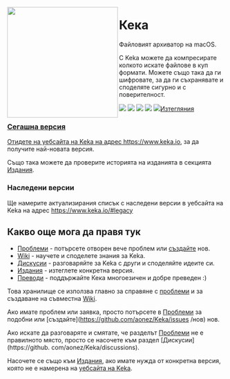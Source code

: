 <a href="#"><img width="256" height="256" src="https://www.keka.io/img/Keka-Square-512x512.png" align="left" /> </a>

# Кека
Файловият архиватор на macOS.

С Keka можете да компресирате колкото искате файлове в куп формати. Можете също така да ги шифровате, за да ги съхранявате и споделяте сигурно и с поверителност.

<div>
  <a href="https://github.com/aonez/Keka/releases"><img src="https://img.shields.io/github/downloads/aonez/keka/total?color=%2300834a" /></a>
  <a href="https://github.com/aonez/Keka/releases/latest"><img src="https://img.shields.io/github/downloads/aonez/keka/latest/total?color =%2300834a&label=latest" /></a>
  <a href="https://github.com/aonez/Keka/releases/latest"><img src="https://img.shields.io/github/v/release/aonez/keka?color=% 2300834a" /></a>
  <a href="https://twitter.com/kekaosx"><img src="https://img.shields.io/twitter/follow/kekaosx?style=social" /></a>
  <a href="https://techhub.social/@keka"><img src="https://img.shields.io/mastodon/follow/109670517459928421?domain=https%3A%2F%2Ftechhub.social&style= социални“ /></a>
</div>

<br />

## Изтегляния

### Сегашна версия

Отидете на уебсайта на Keka на адрес https://www.keka.io, за да получите най-новата версия.

Също така можете да проверите историята на изданията в секцията [Издания](https://github.com/aonez/Keka/releases).

### Наследени версии

Ще намерите актуализирания списък с наследени версии в уебсайта на Keka на адрес https://www.keka.io/#legacy

## Какво още мога да правя тук

- [Проблеми](https://github.com/aonez/Keka/issues) - потърсете отворен вече проблем или [създайте](https://github.com/aonez/Keka/issues/new) нов.
- [Wiki](https://github.com/aonez/Keka/wiki) - научете и споделете знания за Keka.
- [Дискусии](https://github.com/aonez/Keka/discussions) - разговаряйте за Keka с други и споделяйте идеите си.
- [Издания](https://github.com/aonez/Keka/releases) - изтеглете конкретна версия.
- [Преводи](Преводи/) - поддържайте Кека многоезичен и добре преведен :)

Това хранилище се използва главно за справяне с [проблеми](https://github.com/aonez/Keka/issues) и за създаване на съвместна [Wiki](https://github.com/aonez/Keka/wiki).

Ако имате проблем или заявка, просто потърсете в [Проблеми](https://github.com/aonez/Keka/issues) за подобни или [създайте](https://github.com/aonez/Keka/issues /нов) нов.

Ако искате да разговаряте и смятате, че разделът [Проблеми](https://github.com/aonez/Keka/issues) не е правилното място, просто се насочете към  раздел [Дискусии](https://github. com/aonez/Keka/discussions).

Насочете се също към [Издания](https://github.com/aonez/Keka/releases), ако имате нужда от конкретна версия, която не е намерена на [уебсайта на Keka](https://www.keka.io).